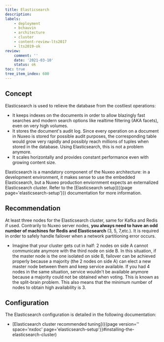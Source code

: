 ```yaml
---
title: Elasticsearch
description: 
labels:
    - deployment
    - bchauvin
    - architecture
    - cluster
    - content-review-lts2017
    - lts2019-ok
review:
    comment: ''
    date: '2021-03-10'
    status: ok
toc: true
tree_item_index: 600
---
```


## Concept

Elasticsearch is used to relieve the database from the costliest operations:
- It keeps indexes on the documents in order to allow blazingly fast searches and modern search options like realtime filtering (AKA facets), even on very high volumes.
- It stores the document's audit log. Since every operation on a document in Nuxeo is stored for possible audit purposes, the corresponding table would grow very rapidly and possibly reach millions of tuples when stored in the database. Using Elasticsearch, this is not a problem anymore.
- It scales horizontally and provides constant performance even with growing content size.

Elasticsearch is a mandatory component of the Nuxeo architecture: in a development environment, it makes sense to use the embedded Elasticsearch, but a Nuxeo production enviornment expects an externalized Elasticsearch cluster. Refer to the [Elasticsearch setup]({{page page='elasticsearch-setup'}}) documentation for more information.

## Recommendation

At least three nodes for the Elasticsearch cluster, same for Kafka and Redis if used. Contrarily to Nuxeo server nodes, **you always need to have an odd number of machines for Redis and Elasticsearch** (3, 5, 7,etc.). It is required in order to safely handle failover when a network partitioning error occurs. 

- Imagine that your cluster gets cut in half: 2 nodes on side A cannot communicate anymore with the third node on side B. In this situation, if the master node is the one isolated on side B, failover can be achieved properly because a majority (the 2 nodes on side A) can elect a new master node between them and keep service available. If you had 4 nodes in the same situation, service wouldn't be available anymore because a majority could not be obtained when voting. This is known as the split-brain problem. This also means that the minimum number of nodes to obtain high availability is 3.

## Configuration

The Elasticsearch configuration is detailed in the following documentation:
-  [Elasticsearch cluster recommended tuning]({{page version='' space='nxdoc' page='elasticsearch-setup'}}#installing-the-elasticsearch-cluster) 